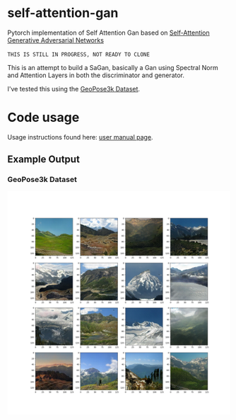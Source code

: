 # self-attention-gan
Pytorch implementation of Self Attention Gan based on [Self-Attention Generative Adversarial Networks](https://arxiv.org/pdf/1805.08318.pdf)

`THIS IS STILL IN PROGRESS, NOT READY TO CLONE`

This is an attempt to build a SaGan, basically a Gan using Spectral Norm and Attention Layers in both the discriminator and generator.



I've tested this using the [GeoPose3k Dataset](http://cphoto.fit.vutbr.cz/geoPose3K/).

# Code usage
Usage instructions found here: [user manual page](USAGE.md).

## Example Output
### GeoPose3k Dataset
![](output/austria_649.jpg)
